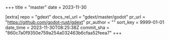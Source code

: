+++
title = "master"
date = 2023-11-30

[extra]
repo = "gdext"
docs_rel_url = "gdext/master/godot"
pr_url = "https://github.com/godot-rust/gdext"
pr_author = ""
sort_key = 9999-01-01
date_time = 2023-11-30T08:25:38Z
commit_sha = "860c7a0f9350e759a254a032463b6cfaa52feea7"
+++


